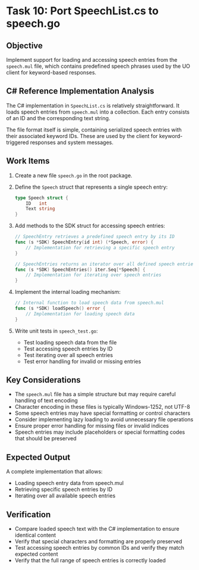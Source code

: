 # Task 10: Port SpeechList.cs to speech.go

## Objective
Implement support for loading and accessing speech entries from the `speech.mul` file, which contains predefined speech phrases used by the UO client for keyword-based responses.

## C# Reference Implementation Analysis
The C# implementation in `SpeechList.cs` is relatively straightforward. It loads speech entries from `speech.mul` into a collection. Each entry consists of an ID and the corresponding text string.

The file format itself is simple, containing serialized speech entries with their associated keyword IDs. These are used by the client for keyword-triggered responses and system messages.

## Work Items
1. Create a new file `speech.go` in the root package.

2. Define the `Speech` struct that represents a single speech entry:
   ```go
   type Speech struct {
       ID   int
       Text string
   }
   ```

3. Add methods to the SDK struct for accessing speech entries:
   ```go
   // SpeechEntry retrieves a predefined speech entry by its ID
   func (s *SDK) SpeechEntry(id int) (*Speech, error) {
       // Implementation for retrieving a specific speech entry
   }

   // SpeechEntries returns an iterator over all defined speech entries
   func (s *SDK) SpeechEntries() iter.Seq[*Speech] {
       // Implementation for iterating over speech entries
   }
   ```

4. Implement the internal loading mechanism:
   ```go
   // Internal function to load speech data from speech.mul
   func (s *SDK) loadSpeech() error {
       // Implementation for loading speech data
   }
   ```

5. Write unit tests in `speech_test.go`:
   - Test loading speech data from the file
   - Test accessing speech entries by ID
   - Test iterating over all speech entries
   - Test error handling for invalid or missing entries

## Key Considerations
- The `speech.mul` file has a simple structure but may require careful handling of text encoding
- Character encoding in these files is typically Windows-1252, not UTF-8
- Some speech entries may have special formatting or control characters
- Consider implementing lazy loading to avoid unnecessary file operations
- Ensure proper error handling for missing files or invalid indices
- Speech entries may include placeholders or special formatting codes that should be preserved

## Expected Output
A complete implementation that allows:
- Loading speech entry data from speech.mul
- Retrieving specific speech entries by ID
- Iterating over all available speech entries

## Verification
- Compare loaded speech text with the C# implementation to ensure identical content
- Verify that special characters and formatting are properly preserved
- Test accessing speech entries by common IDs and verify they match expected content
- Verify that the full range of speech entries is correctly loaded